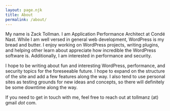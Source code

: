 ```yaml
---
layout: page.njk
title: About
permalink: /about/
---
```


My name is Zack Tollman. I am Application Performance Architect at Condé Nast. While I am well versed in general web development, WordPress is my bread and butter. I enjoy working on WordPress projects, writing plugins, and helping other learn about appreciate how incredible the WordPress software is. Additionally, I am interested in performance and security.

I hope to be writing about fun and interesting WordPress, performance, and security topics for the foreseeable future. I hope to expand on the structure of the site and add a few features along the way. I also tend to use personal sites as testing grounds for new ideas and concepts, so there will definitely be some downtime along the way.

If you need to get in touch with me, feel free to reach out at tollmanz (at) gmail _dot_ com.
